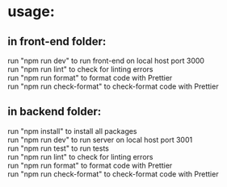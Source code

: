 <h1>usage:</h1>
<h2> in front-end folder: </h2>
run "npm run dev" to run front-end on local host port 3000 <br>
run "npm run lint" to check for linting errors<br>
run "npm run format" to format code with Prettier<br>
run "npm run check-format" to check-format code with Prettier<br>
<h2>in backend folder:</h2>
run "npm install" to install all packages <br>
run "npm run dev" to run server on local host port 3001<br>
run "npm run test" to run tests<br>
run "npm run lint" to check for linting errors<br>
run "npm run format" to format code with Prettier<br>
run "npm run check-format" to check-format code with Prettier<br>
